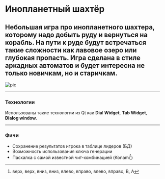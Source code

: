 # Инопланетный шахтёр
Небольшая игра про инопланетного шахтера, которому надо добыть руду и вернуться 
    на корабль.
На пути к руде будут встречаться такие сложности как лавовое озеро или глубокая 
    пропасть.
Игра сделана в стиле аркадных автоматов и будет интересна не только новичкам, но
 и старичкам.
 ---
![pic](https://raw.githubusercontent.com/Nekro25/PyProject/master/pictures/Game_process.png)
 ___
### Технологии

Использованы такие технологии из Qt как __Dial Widget__, __Tab Widget__, __Dialog window__.
 ___
### Фичи
* Сохранение результатов игрока в таблице лидеров (БД)
* Возможность использования ключа генерации
* Пасхалка с самой известной чит-комбинацией (Konami[^1])


[^1]: верх, верх, вниз, вниз, влево, вправо, влево, вправо, B, A 
